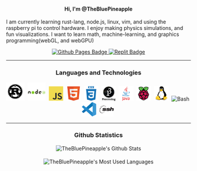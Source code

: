 <!-- Uncomment technologies I'm currently learning, and additional stats(streak, profile view count) -->
<h4 align="center">
  <!--<img src="https://media.giphy.com/media/hvRJCLFzcasrR4ia7z/giphy.gif" width="20px"/>-->
  Hi, I'm @TheBluePineapple
</h4>
I am currently learning rust-lang, node.js, linux, vim, and using the raspberry pi to control hardware.  I enjoy making physics simulations, and fun visualizations.  I want to learn math, machine-learning, and graphics programming(webGL, and webGPU)  
<div id="badges">
  <p align="center">
    <!--Shields.io and simpleicons.org-->
<!--     <a href="https://www.khanacademy.org/profile/dawnshard21/projects"> -->
<!--       <img src="https://img.shields.io/badge/Khan%20Academy-14BF96?style=for-the-badge&logo=khanacademy&logoColor=white" alt="Khan Academy Badge"/> -->
<!--     </a> -->
    <a href="https://thebluepineapple.github.io/projects.html">
      <img src="https://img.shields.io/badge/Portfolio-blue?style=for-the-badge&logo=githubpages&logoColor=white" alt="Github Pages Badge"/>
    </a>
    <a href="https://replit.com/@Blu3Pineappl3?starred=true&username=Blu3Pineappl3">
      <img src="https://img.shields.io/badge/Repl.it-667881?style=for-the-badge&logo=replit&logoColor=white" alt="Replit Badge"/>
    </a>
  </p>
<!--   <p align="center"><img src="https://komarev.com/ghpvc/?username=thebluepineapple&style=flat-square&color=blue" alt=""/></p> -->
</div>

<hr>

<!-- https://github.com/devicons/devicon/blob/master/icons/ -->
<div id="languages">
  <h3 align="center">Languages and Technologies</h3>
  <p align="center">
<!--   https://github.com/devicons/devicon/blob/master/icons/git/git-original.svg
       https://github.com/devicons/devicon/blob/master/icons/npm/npm-original-wordmark.svg
       https://github.com/devicons/devicon/blob/master/icons/opengl/opengl-plain.svg
   -->
     <img src="https://github.com/devicons/devicon/blob/master/icons/rust/rust-plain.svg" title="Rust" alt="Rust" width="50" height="50"/>&nbsp;
<!--     <img src="https://wgpu.rs/logo.min.svg" title="WebGPU" alt="WebGPU" width="40" height="40"/>&nbsp;  -->
<!--     <img src="https://wgpu.rs/logo.min.svg" title="WebGPU" alt="WebGPU" width="40" height="40"/>&nbsp;  -->
    <img src="https://github.com/devicons/devicon/blob/master/icons/nodejs/nodejs-original-wordmark.svg" title="Node" alt="Node" width="50" height="50"/>&nbsp;
  <!--   <img src="https://github.com/devicons/devicon/blob/master/icons/react/react-original-wordmark.svg" title="React" alt="React" width="40" height="40"/>&nbsp; -->
<!--     <img src="https://github.com/devicons/devicon/blob/master/icons/typescript/typescript-original.svg" title="TypeScript" alt="TypeScript" width="40" height="40"/>&nbsp;  -->
<!--     <img src="https://avatars1.githubusercontent.com/u/28916798?s=200&v=4" title="Assembly Script" alt="Assembly Script" width="40" height="40"/>&nbsp; -->
    <img src="https://github.com/devicons/devicon/blob/master/icons/javascript/javascript-original.svg" title="JavaScript" alt="JavaScript" width="40" height="40"/>&nbsp;
    <img src="https://github.com/devicons/devicon/blob/master/icons/html5/html5-original.svg" title="HTML5" alt="HTML" width="40" height="40"/>&nbsp;
    <img src="https://github.com/devicons/devicon/blob/master/icons/css3/css3-plain-wordmark.svg"  title="CSS3" alt="CSS" width="40" height="40"/>&nbsp;
    <img src="https://github.com/devicons/devicon/blob/master/icons/processing/processing-original-wordmark.svg" title="Processing" alt="Processing" width="40" height="40"/>&nbsp;
    <img src="https://github.com/devicons/devicon/blob/master/icons/java/java-original-wordmark.svg" title="Java" alt="Java" width="40" height="40"/>&nbsp;
    <img src="https://github.com/devicons/devicon/blob/master/icons/raspberrypi/raspberrypi-original.svg" title="Raspberry Pi" alt="Raspberry Pi" width="40" height="40"/>&nbsp; 
<!--   <img src="https://github.com/devicons/devicon/blob/master/icons/python/python-original-wordmark.svg" title="Python" alt="Python" width="40" height="40"/>&nbsp;  -->
<!--   <img src="https://github.com/devicons/devicon/blob/master/icons/express/express-original.svg" title="Express" alt="Express" width="40" height="40"/>&nbsp;  -->
<!--     <img src="https://socket.io/images/logo.svg" title="Socket.io" alt="Socket.io" width="40" height="40"/>&nbsp;  -->
    <img src="https://github.com/devicons/devicon/blob/master/icons/linux/linux-original.svg" title="Linux" alt="Linux" width="40" height="40"/>&nbsp; 
<!--   <img src="https://github.com/devicons/devicon/blob/master/icons/nginx/nginx-original.svg" title="NGINX" alt="NGINX" width="40" height="40"/>&nbsp;  -->
<!--   <img src="https://github.com/devicons/devicon/blob/master/icons/bash/bash-original.svg" title="Bash" alt="Bash" width="40" height="40"/>&nbsp;  -->
    <img src="https://github.com/odb/official-bash-logo/blob/master/assets/Logos/Icons/PNG/128x128.png" title="Bash" alt="Bash" width="40" height="40"/>&nbsp;  
    <img src="https://github.com/devicons/devicon/blob/master/icons/vscode/vscode-original.svg"  title="VSCode" alt="VSCode" width="40" height="40"/>&nbsp;
    <img src="https://github.com/devicons/devicon/blob/master/icons/ssh/ssh-original-wordmark.svg"  title="SSH" alt="SSH" width="40" height="40"/>&nbsp;
<!--     <img src="https://user-images.githubusercontent.com/85315963/159347119-4ef85008-888a-41e5-807f-84fad0f7cbbd.png" title="SSH" alt = "SSH" width="40" height="40"/>&nbsp; <!-- SSH icons created by Freepik-->
<!--     <a href="https://www.flaticon.com/free-icons/ssh" title="ssh icons">Ssh icons created by Freepik - Flaticon</a> -->
</div>

<hr/>
<div id="stats">
  <h3 align="center">Github Statistics</h3>
  <p align="center">
    <img align="center" alt="TheBluePineapple's Github Stats" src="https://github-readme-stats.vercel.app/api?username=thebluepineapple&show_icons=true&theme=vision-friendly-dark" /></br></br>
    <img align="center" alt="TheBluePineapple's Most Used Languages" src="https://github-readme-stats.vercel.app/api/top-langs/?username=thebluepineapple&layout=compact&theme=vision-friendly-dark" /></br></br>
<!--     <img align="center" alt="TheBluePineapple's Github Stats" src="http://github-readme-streak-stats.herokuapp.com?user=thebluepineapple&theme=dark&background=000000" /></br> -->
  </p>

</div>
